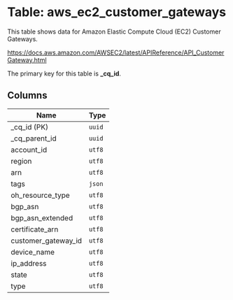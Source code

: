 # Table: aws_ec2_customer_gateways

This table shows data for Amazon Elastic Compute Cloud (EC2) Customer Gateways.

https://docs.aws.amazon.com/AWSEC2/latest/APIReference/API_CustomerGateway.html

The primary key for this table is **_cq_id**.

## Columns

| Name          | Type          |
| ------------- | ------------- |
|_cq_id (PK)|`uuid`|
|_cq_parent_id|`uuid`|
|account_id|`utf8`|
|region|`utf8`|
|arn|`utf8`|
|tags|`json`|
|oh_resource_type|`utf8`|
|bgp_asn|`utf8`|
|bgp_asn_extended|`utf8`|
|certificate_arn|`utf8`|
|customer_gateway_id|`utf8`|
|device_name|`utf8`|
|ip_address|`utf8`|
|state|`utf8`|
|type|`utf8`|